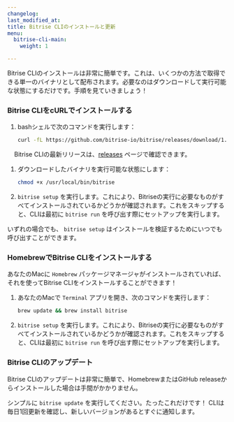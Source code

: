 ```yaml
---
changelog: 
last_modified_at: 
title: Bitrise CLIのインストールと更新
menu:
  bitrise-cli-main:
    weight: 1

---
```

Bitrise CLIのインストールは非常に簡単です。これは、いくつかの方法で取得できる単一のバイナリとして配布されます。必要なのはダウンロードして実行可能な状態にするだけです。手順を見ていきましょう！

### Bitrise CLIをcURLでインストールする

1. bashシェルで次のコマンドを実行します：

    ``` bash
    curl -fL https://github.com/bitrise-io/bitrise/releases/download/1.21.0/bitrise-$(uname -s)-$(uname -m) > /usr/local/bin/bitrise
    ```
    Bitrise CLIの最新リリースは、[releases](https://github.com/bitrise-io/bitrise/releases) ページで確認できます。

1. ダウンロードしたバイナリを実行可能な状態にします：

    ``` bash
    chmod +x /usr/local/bin/bitrise
    ```

1. `bitrise setup` を実行します。これにより、Bitriseの実行に必要なものがすべてインストールされているかどうかが確認されます。これをスキップすると、CLIは最初に `bitrise run` を呼び出す際にセットアップを実行します。

いずれの場合でも、 `bitrise setup` はインストールを検証するためにいつでも呼び出すことができます。

### HomebrewでBitrise CLIをインストールする

あなたのMacに `Homebrew` パッケージマネージャがインストールされていれば、それを使ってBitrise CLIをインストールすることができます！

1. あなたのMacで `Terminal` アプリを開き、次のコマンドを実行します：

    ``` bash
    brew update && brew install bitrise
    ```

1. `bitrise setup` を実行します。これにより、Bitriseの実行に必要なものがすべてインストールされているかどうかが確認されます。これをスキップすると、CLIは最初に `bitrise run` を呼び出す際にセットアップを実行します。

### Bitrise CLIのアップデート

Bitrise CLIのアップデートは非常に簡単で、HomebrewまたはGitHub releaseからインストールした場合は手間がかかりません。

シンプルに `bitrise update` を実行してください。たったこれだけです！ CLIは毎日1回更新を確認し、新しいバージョンがあるとすぐに通知します。